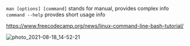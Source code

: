 ```man [options] [command]``` stands for manual, provides complex info\
```command --help``` provdes short usage info

https://www.freecodecamp.org/news/linux-command-line-bash-tutorial/

![photo_2021-08-18_14-52-21](https://github.com/user-attachments/assets/3c71d5e4-4d2b-47be-a936-490a41de7f7d)
